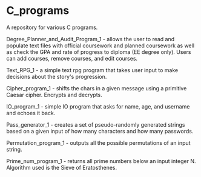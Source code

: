 # C_programs
A repository for various C programs.

Degree_Planner_and_Audit_Program_1 - allows the user to read and populate text files with official coursework and planned coursework as well as check the GPA and rate of progress to diploma (EE degree only). Users can add courses, remove courses, and edit courses.

Text_RPG_1 - a simple text rpg program that takes user input to make decisions about the story's progression.

Cipher_program_1 - shifts the chars in a given message using a primitive Caesar cipher. Encrypts and decrypts.

IO_program_1 - simple IO program that asks for name, age, and username and echoes it back.

Pass_generator_1 - creates a set of pseudo-randomly generated strings based on a given input of how many characters and how many passwords.

Permutation_program_1 - outputs all the possible permutations of an input string.

Prime_num_program_1 - returns all prime numbers below an input integer N. Algorithm used is the Sieve of Eratosthenes.
